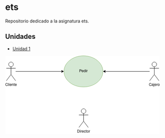 # ets
Repositorio dedicado a la asignatura ets.
## Unidades
- [Unidad 1](Unidad-1)

<img src="img/prueba.png">
